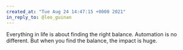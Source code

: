 ```yaml
---
created_at: "Tue Aug 24 14:47:15 +0000 2021"
in_reply_to: @leo_guinan
---
```


Everything in life is about finding the right balance. Automation is no different. But when you find the balance, the impact is huge.